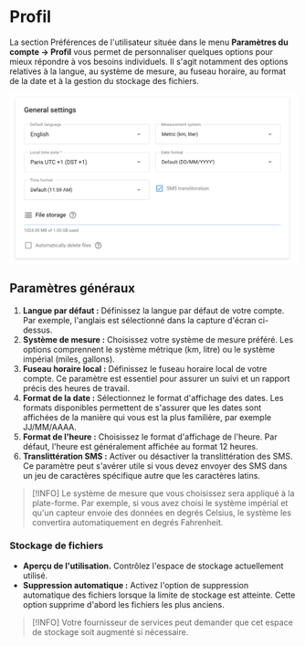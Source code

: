 # Profil

La section Préférences de l'utilisateur située dans le menu **Paramètres du compte → Profil** vous permet de personnaliser quelques options pour mieux répondre à vos besoins individuels. Il s'agit notamment des options relatives à la langue, au système de mesure, au fuseau horaire, au format de la date et à la gestion du stockage des fichiers.

![image-20240718-180427.png](attachments/image-20240718-180427.png)

## Paramètres généraux

1. **Langue par défaut :** Définissez la langue par défaut de votre compte. Par exemple, l'anglais est sélectionné dans la capture d'écran ci-dessus.
2. **Système de mesure :** Choisissez votre système de mesure préféré. Les options comprennent le système métrique (km, litre) ou le système impérial (miles, gallons).
3. **Fuseau horaire local :** Définissez le fuseau horaire local de votre compte. Ce paramètre est essentiel pour assurer un suivi et un rapport précis des heures de travail.
4. **Format de la date :** Sélectionnez le format d'affichage des dates. Les formats disponibles permettent de s'assurer que les dates sont affichées de la manière qui vous est la plus familière, par exemple JJ/MM/AAAA.
5. **Format de l'heure :** Choisissez le format d'affichage de l'heure. Par défaut, l'heure est généralement affichée au format 12 heures.
6. **Translittération SMS :** Activer ou désactiver la translittération des SMS. Ce paramètre peut s'avérer utile si vous devez envoyer des SMS dans un jeu de caractères spécifique autre que les caractères latins.

> [!INFO]
> Le système de mesure que vous choisissez sera appliqué à la plate-forme. Par exemple, si vous avez choisi le système impérial et qu'un capteur envoie des données en degrés Celsius, le système les convertira automatiquement en degrés Fahrenheit.

### Stockage de fichiers

- **Aperçu de l'utilisation.** Contrôlez l'espace de stockage actuellement utilisé.
- **Suppression automatique :** Activez l'option de suppression automatique des fichiers lorsque la limite de stockage est atteinte. Cette option supprime d'abord les fichiers les plus anciens.

> [!INFO]
> Votre fournisseur de services peut demander que cet espace de stockage soit augmenté si nécessaire.